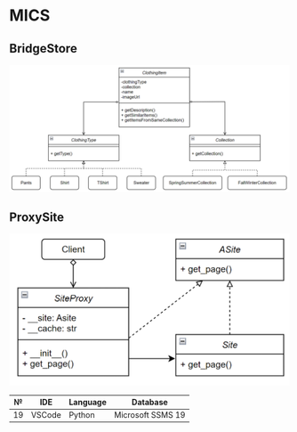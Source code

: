 # MICS

## BridgeStore
![BridgeStore](https://github.com/NickYurchak/MICS/blob/Lab3/Lab_3/BridgeStore/UML/BridgeStore.png)

## ProxySite
![ProxySite](https://github.com/NickYurchak/MICS/blob/Lab3/Lab_3/ProxySite/UML/ProxySite.png)

| № |   IDE  | Language |      Database     |
|---|--------|----------|-------------------|
| 19| VSCode |  Python  | Microsoft SSMS 19 |
